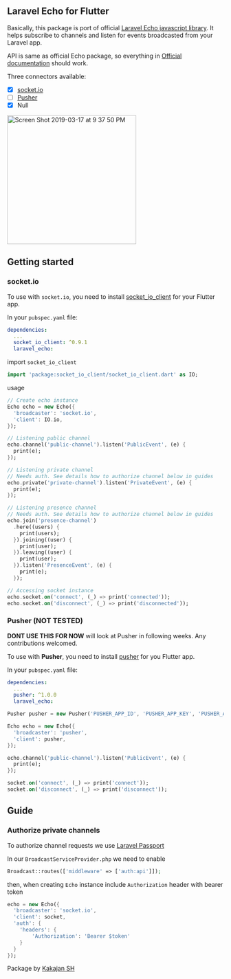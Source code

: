 ## Laravel Echo for Flutter

Basically, this package is port of official [Laravel Echo javascript library](https://github.com/laravel/echo). It helps subscribe to channels and listen for events broadcasted from your Laravel app.

API is same as official Echo package, so everything in [Official documentation](https://laravel.com/docs/5.7/broadcasting) should work.

Three connectors available:
- [x] [socket.io](#socket.io)
- [ ] [Pusher](#pusher)
- [x] Null

<img width="300" alt="Screen Shot 2019-03-17 at 9 37 50 PM" src="https://user-images.githubusercontent.com/7093483/54494522-f15eef80-48fc-11e9-8fc1-e986bc004360.png">

## Getting started

### socket.io

To use with `socket.io`, you need to install [socket_io_client](https://pub.dartlang.org/packages/socket_io_client) for your Flutter app.

In your `pubspec.yaml` file:

```yaml
dependencies:
  ...
  socket_io_client: ^0.9.1
  laravel_echo:
```

import `socket_io_client`
```dart
import 'package:socket_io_client/socket_io_client.dart' as IO;
```

usage
```dart
// Create echo instance
Echo echo = new Echo({
  'broadcaster': 'socket.io',
  'client': IO.io,
});

// Listening public channel
echo.channel('public-channel').listen('PublicEvent', (e) {
  print(e);
});

// Listening private channel
// Needs auth. See details how to authorize channel below in guides
echo.private('private-channel').listen('PrivateEvent', (e) {
  print(e);
});

// Listening presence channel
// Needs auth. See details how to authorize channel below in guides
echo.join('presence-channel')
  .here((users) {
    print(users);
  }).joining((user) {
    print(user);
  }).leaving((user) {
    print(user);
  }).listen('PresenceEvent', (e) {
    print(e);
  });

// Accessing socket instance
echo.socket.on('connect', (_) => print('connected'));
echo.socket.on('disconnect', (_) => print('disconnected'));
```

### Pusher (NOT TESTED)

__DONT USE THIS FOR NOW__ will look at Pusher in following weeks. Any contributions welcomed.

To use with __Pusher__, you need to install [pusher](https://pub.dartlang.org/packages/pusher) for you Flutter app.

In your `pubspec.yaml` file:

```yaml
dependencies:
  ...
  pusher: ^1.0.0
  laravel_echo:
```

```dart
Pusher pusher = new Pusher('PUSHER_APP_ID', 'PUSHER_APP_KEY', 'PUSHER_APP_SECRET');

Echo echo = new Echo({
  'broadcaster': 'pusher',
  'client': pusher,
});

echo.channel('public-channel').listen('PublicEvent', (e) {
  print(e);
});

socket.on('connect', (_) => print('connect'));
socket.on('disconnect', (_) => print('disconnect'));
```

## Guide

### Authorize private channels

To authorize channel requests we use [Laravel Passport](https://laravel.com/docs/5.7/passport)

In our `BroadcastServiceProvider.php` we need to enable
```php
Broadcast::routes(['middleware' => ['auth:api']]);
```

then, when creating `Echo` instance include `Authorization` header with bearer token
```dart
echo = new Echo({
  'broadcaster': 'socket.io',
  'client': socket,
  'auth': {
    'headers': {
        'Authorization': 'Bearer $token'
    }
  }
});
```

Package by [Kakajan SH](http://kakajan.sh)
